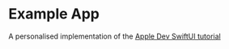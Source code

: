 # Example App

A personalised implementation of the [Apple Dev SwiftUI tutorial](https://developer.apple.com/tutorials/app-dev-training)

